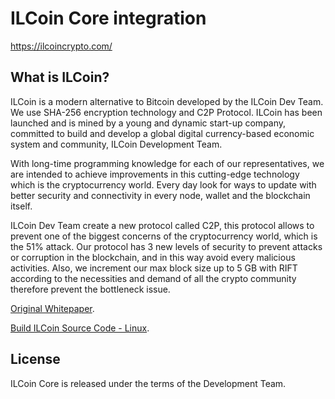 ILCoin Core integration
=====================================



https://ilcoincrypto.com/

What is ILCoin?
----------------

ILCoin is a modern alternative to Bitcoin developed by the ILCoin Dev Team. We use SHA-256 encryption technology and C2P Protocol. ILCoin has been launched and is mined by a young and dynamic start-up company, committed to build and develop a global digital currency-based economic system and community, ILCoin Development Team.

With long-time programming knowledge for each of our representatives, we are intended to achieve improvements in this cutting-edge technology which is the cryptocurrency world. Every day look for ways to update with better security and connectivity in every node, wallet and the blockchain itself.

ILCoin Dev Team create a new protocol called C2P, this protocol allows to prevent one of the biggest concerns of the cryptocurrency world, which is the 51% attack.
Our protocol has 3 new levels of security to prevent attacks or corruption
in the blockchain, and in this way avoid every malicious activities. Also, we increment our max block size up to 5 GB with RIFT according to the necessities and demand of all the crypto community therefore prevent the bottleneck issue.


[Original Whitepaper](https://ilcoincrypto.com/img/docs/white-paper.pdf).

[Build ILCoin Source Code - Linux](https://ilcoincrypto.com/img/docs/BuildILCoinSourceCode-Linux.pdf).

License
-------

ILCoin Core is released under the terms of the Development Team.
